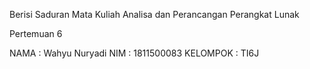 Berisi Saduran Mata Kuliah Analisa dan Perancangan Perangkat Lunak

Pertemuan 6

NAMA : Wahyu Nuryadi
NIM : 1811500083
KELOMPOK : TI6J
